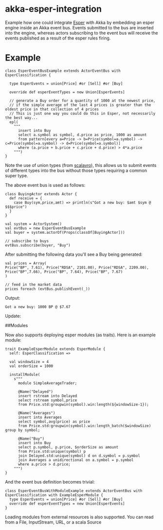 akka-esper-integration
======================

Example how one could integrate [Esper](http://esper.codehaus.org) with Akka by embedding an esper engine inside an Akka event bus.
Events submitted to the bus are inserted into the engine, whereas actors subscribing to the event bus
will receive the events published as a result of the esper rules firing.

# Example
    class EsperEventBusExample extends ActorEventBus with EsperClassification {

      type EsperEvents = union[Price] #or [Sell] #or [Buy]

      override def esperEventTypes = new Union[EsperEvents]

      // generate a Buy order for a quantity of 1000 at the newest price,
      // if the simple average of the last 4 prices is greater than the oldest price in that collection of 4 prices
      // This is just one way you could do this in Esper, not necessarily the best way...
      epl(
        """
          insert into Buy
          select a.symbol as symbol, d.price as price, 1000 as amount
          from pattern[every a=Price -> b=Price(symbol=a.symbol) -> c=Price(symbol=a.symbol) -> d=Price(symbol=a.symbol)]
          where (a.price + b.price + c.price + d.price) > 4*a.price
        """)
    }

Note the use of union types (from [scalavro](https://github.com/GenslerAppsPod/scalavro/blob/master/util/src/main/scala/com/gensler/scalavro/util/union.scala)),
this allows us to submit events of different types into the bus without those types requiring a common super type.

The above event bus is used as follows:

    class BuyingActor extends Actor {
      def receive = {
        case Buy(sym,price,amt) => println(s"Got a new buy: $amt $sym @ $$$price")
      }
    }

    val system = ActorSystem()
    val evtBus = new EsperEventBusExample
    val buyer = system.actorOf(Props(classOf[BuyingActor]))

    // subscribe to buys
    evtBus.subscribe(buyer, "Buy")

After submitting the following data you'll see a Buy being generated:

    val prices = Array(
    Price("BP", 7.61), Price("RDSA", 2101.00), Price("RDSA", 2209.00),
    Price("BP",7.66), Price("BP", 7.64), Price("BP", 7.67)
    )

    // feed in the market data
    prices foreach (evtBus.publishEvent(_))

Output:

    Got a new buy: 1000 BP @ $7.67

Update:

##Modules

Now also supports deploying esper modules (as traits). Here is an example module:

    trait ExampleEsperModule extends EsperModule {
      self: EsperClassification =>

      val windowSize = 4
      val orderSize = 1000

      installModule(
        s"""
          module SimpleAverageTrader;

          @Name("Delayed")
          insert rstream into Delayed
          select rstream symbol,price
          from Price.std:groupwin(symbol).win:length(${windowSize-1});

          @Name("Averages")
          insert into Averages
          select symbol,avg(price) as price
          from Price.std:groupwin(symbol).win:length_batch($windowSize) group by symbol;

          @Name("Buy")
          insert into Buy
          select p.symbol, p.price, $orderSize as amount
          from Price.std:unique(symbol) p
          join Delayed.std:unique(symbol) d on d.symbol = p.symbol
          join Averages a unidirectional on a.symbol = p.symbol
          where a.price > d.price;
        """)
    }

And the event bus definition becomes trivial:

    class EsperEventBusWithModuleExample extends ActorEventBus with EsperClassification with ExampleEsperModule {
      type EsperEvents = union[Price] #or [Sell] #or [Buy]
      override def esperEventTypes = new Union[EsperEvents]
    }

Loading modules from external resources is also supported. You can read from a File, InputStream, URL, or a scala Source
